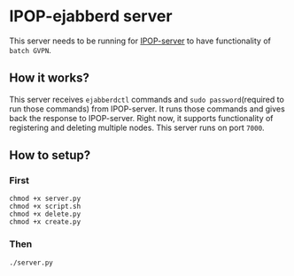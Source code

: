 # IPOP-ejabberd server
This server needs to be running for [IPOP-server](https://github.com/HotSushi/IPOP-server) to have functionality of `batch GVPN`.

## How it works?
This server receives `ejabberdctl` commands and `sudo password`(required to run those commands) from IPOP-server. It runs those commands and gives back the response to IPOP-server. Right now, it supports functionality of registering and deleting multiple nodes. This server runs on port `7000`.

## How to setup?
### First
```
chmod +x server.py
chmod +x script.sh
chmod +x delete.py
chmod +x create.py
```
### Then
```
./server.py
```